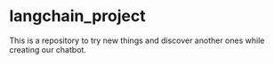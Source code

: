 # langchain_project
This is a repository to try new things and discover another ones while creating our chatbot. 
